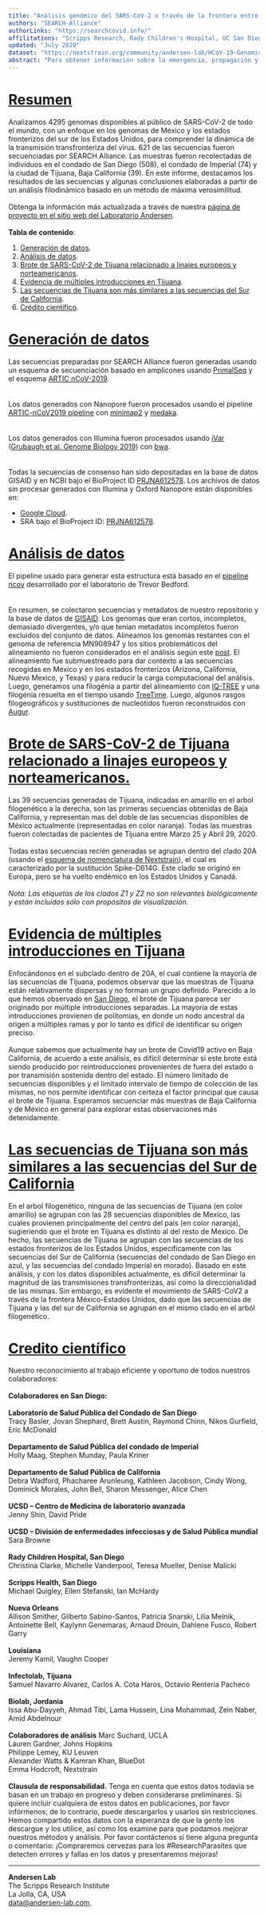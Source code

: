 ```yaml
---
title: "Análisis genómico del SARS-CoV-2 a través de la frontera entre Estados Unidos y México"
authors: "SEARCH-Alliance"
authorLinks: "https://searchcovid.info/"
affilitations: "Scripps Research, Rady Children's Hospital, UC San Diego"
updated: "July 2020"
dataset: "https://nextstrain.org/community/andersen-lab/HCoV-19-Genomics-Nextstrain/hCoV-19/mexicoborder?lang=es"
abstract: "Para obtener información sobre la emergencia, propagación y transmisión de COVID-19 en nuestra comunidad, SEARCH Alliance está trabajando con un gran número de colaboradores para secuenciar muestras de SARS-CoV-2 de pacientes infectados."
---
```


# [Resumen](https://nextstrain.org/community/andersen-lab/HCoV-19-Genomics-Nextstrain/hCoV-19/mexicoborder?c=region&d=tree&legend=open&onlyPanels&p=full&sidebar=closed&lang=es)
Analizamos 4295 genomas disponibles al público de SARS-CoV-2 de todo el mundo, con un enfoque en los genomas de México y los estados fronterizos del sur de los Estados Unidos, para comprender la dinámica de la transmisión transfronteriza del virus. 621 de las secuencias fueron secuenciadas por SEARCH Alliance. Las muestras fueron recolectadas de individuos en el condado de San Diego (508), el condado de Imperial (74) y la ciudad de Tijuana, Baja California (39). En este informe, destacamos los resultados de las secuencias y algunas conclusiones elaboradas a partir de un análisis filodinámico basado en un método de máxima verosimilitud.
<br><br>
Obtenga la información más actualizada a través de nuestra [página de proyecto en el sitio web del Laboratorio Andersen](https://andersen-lab.com/secrets/data/hcov-19-genomics/).
<br><br>
**Tabla de contenido**:  
1. [Generación de datos](https://nextstrain.org/community/narratives/andersen-lab/HCoV-19-Genomics-Nextstrain/mexicoborder/2020-07-31/es?n=2).
2. [Análisis de datos](https://nextstrain.org/community/narratives/andersen-lab/HCoV-19-Genomics-Nextstrain/mexicoborder/2020-07-31/es?n=3).
3. [Brote de SARS-CoV-2 de Tijuana relacionado a linajes europeos y norteamericanos](https://nextstrain.org/community/narratives/andersen-lab/HCoV-19-Genomics-Nextstrain/mexicoborder/2020-07-31/es?n=4).
4. [Evidencia de múltiples introducciones en Tijuana](https://nextstrain.org/community/narratives/andersen-lab/HCoV-19-Genomics-Nextstrain/mexicoborder/2020-07-31/es?n=5).
5. [Las secuencias de Tijuana son más similares a las secuencias del Sur de California](https://nextstrain.org/community/narratives/andersen-lab/HCoV-19-Genomics-Nextstrain/mexicoborder/2020-07-31/es?n=6).
6. [Crédito científico](https://nextstrain.org/community/narratives/andersen-lab/HCoV-19-Genomics-Nextstrain/mexicoborder/2020-07-31/es?n=7).


# [Generación de datos](https://nextstrain.org/community/andersen-lab/HCoV-19-Genomics-Nextstrain/hCoV-19/mexicoborder?c=search&d=map&f_search=Baja%20California,Imperial,Mexico,New%20Mexico,San%20Diego,Texas,Arizona&m=div&p=full&r=division&transmissions=hide&legend=open&onlyPanels&p=full&sidebar=closed&lang=es)
Las secuencias preparadas por SEARCH Alliance fueron generadas usando un esquema de secuenciación basado en amplicones usando  [PrimalSeq](https://www.nature.com/articles/nprot.2017.066) y el esquema [ARTIC nCoV-2019](https://github.com/artic-network/artic-ncov2019/tree/master/primer_schemes/nCoV-2019).  
<br><br>
Los datos generados con Nanopore fueron procesados usando el pipeline [ARTIC-nCoV2019 pipeline](https://github.com/artic-network/artic-ncov2019) con [minimap2](https://github.com/lh3/minimap2) y [medaka](https://github.com/nanoporetech/medaka).  
<br><br>
Los datos generados con Illumina fueron procesados usando [iVar](https://github.com/andersen-lab/ivar) ([Grubaugh et al. Genome Biology 2019](https://genomebiology.biomedcentral.com/articles/10.1186/s13059-018-1618-7)) con [bwa](https://github.com/lh3/bwa).  
<br><br>
Todas la secuencias de consenso han sido depositadas en la base de datos GISAID y en NCBI bajo el BioProject ID [PRJNA612578](https://www.ncbi.nlm.nih.gov/bioproject/612578). Los archivos de datos sin procesar generados con Illumina y Oxford Nanopore están disponibles en:  
* [Google Cloud](https://console.cloud.google.com/storage/browser/andersen-lab_hcov-19-genomics).  
* SRA bajo el BioProject ID: [PRJNA612578](https://www.ncbi.nlm.nih.gov/bioproject/612578).  


# [Análisis de datos](https://nextstrain.org/community/andersen-lab/HCoV-19-Genomics-Nextstrain/hCoV-19/mexicoborder?c=search&d=map&f_search=Baja%20California,Imperial,Mexico,New%20Mexico,San%20Diego,Texas,Arizona&m=div&p=full&r=division&transmissions=hide&legend=open&onlyPanels&p=full&sidebar=closed&lang=es)
El pipeline usado para generar esta estructura está basado en el [pipeline ncov](https://github.com/nextstrain/ncov) desarrollado por el laboratorio de Trevor Bedford.  
<br><br>
En resumen, se colectaron  secuencias y metadatos de nuestro repositorio y la base de datos de [GISAID](https://gisaid.org/). Los genomas que eran cortos, incompletos, demasiado divergentes, y/o que tenían metadatos incompletos fueron excluidos del conjunto de datos. Alineamos los genomas restantes con el genoma de referencia MN908947 y los sitios problemáticos del alineamiento no fueron considerados en el análisis según este [post](https://virological.org/t/issues-with-sars-cov-2-sequencing-data/473). El alineamiento fue submuestreado para dar contexto a las secuencias recogidas en Mexico y en los estados fronterizos (Arizona, California, Nuevo Mexico, y Texas) y para reducir la carga computacional del análisis. Luego, generamos una filogénia a partir del alineamiento con [IQ-TREE](http://www.iqtree.org/) y una filogénia resuelta en el tiempo usando [TreeTime](https://github.com/neherlab/treetime). Luego, algunos rasgos filogeográficos y sustituciones de nucleótidos fueron reconstruidos con [Augur](https://github.com/nextstrain/augur).


# [Brote de SARS-CoV-2 de Tijuana relacionado a linajes europeos y norteamericanos.](https://nextstrain.org/community/andersen-lab/HCoV-19-Genomics-Nextstrain/hCoV-19/mexicoborder?branchLabel=clade&d=tree&f_search=Baja%20California,Mexico&p=full&legend=closed&onlyPanels&sidebar=closed&c=search&lang=es)
Las 39 secuencias generadas de Tijuana, indicadas en amarillo en el arbol filogenético a la derecha, son las primeras secuencias obtenidas de Baja California, y representan mas del doble de las secuencias disponibles de México actualmente (representadas en color naranja). Todas las muestras fueron colectadas de pacientes de Tijuana entre Marzo 25 y Abril 29, 2020. 
<br><br>
Todas estas secuencias recién generadas se agrupan dentro del clado 20A (usando el [esquema de nomenclatura de Nextstrain](https://virological.org/t/year-letter-genetic-clade-naming-for-sars-cov-2-on-nextstrain-org/498)), el cual es caracterizado por la sustitución Spike-D614G. Este clado se originó en Europa, pero se ha vuelto endémico en los Estados Unidos y Canadá.
<br><br>
*Nota: Las etiquetas de los clados Z1 y Z2 no son relevantes biológicamente y están incluidos sólo con propósitos de visualización.*


# [Evidencia de múltiples introducciones en Tijuana](https://nextstrain.org/community/andersen-lab/HCoV-19-Genomics-Nextstrain/hCoV-19/mexicoborder?branchLabel=clade&c=search&d=tree&f_search=Baja%20California&label=clade:Z2&m=div&onlyPanels&p=full&sidebar=closed&lang=es)
Enfocándonos en el subclado dentro de 20A, el cual contiene la mayoría de las secuencias de Tijuana, podemos observar que las muestras de Tijuana están relativamente dispersas y no forman un grupo definido. Parecido a lo que hemos observado en [San Diego](https://nextstrain.org/community/narratives/andersen-lab/HCoV-19-Genomics-Nextstrain?n=4), el brote de Tijuana parece ser originado por múltiple introducciones separadas. La mayoría de estas introducciones provienen de politomias, en donde un nodo ancestral da origen a múltiples ramas y por lo tanto es difícil de identificar su origen preciso. 
<br><br>
Aunque sabemos que actualmente hay un brote de Covid19 activo en Baja California, de acuerdo a este análisis, es difícil determinar si este brote está siendo producido por reintroducciones provenientes de fuera del estado o por transmisión sostenida dentro del estado.  El número limitado de secuencias disponibles y el limitado intervalo de tiempo de colección de las mismas, no nos permite identificar con certeza el factor principal que causa el brote de Tijuana. Esperamos secuenciar más muestras de Baja California y de México en general para explorar estas observaciones más detenidamente.


# [Las secuencias de Tijuana son más similares a las secuencias del Sur de California](https://nextstrain.org/community/andersen-lab/HCoV-19-Genomics-Nextstrain/hCoV-19/mexicoborder?c=search&d=tree&f_search=Arizona,Baja%20California,California,Imperial,Mexico,New%20Mexico,San%20Diego,Texas&legend=open&label=clade:20A&p=full&onlyPanels&sidebar=closed&lang=es)
En el arbol filogenético, ninguna de las secuencias de Tijuana (en color amarillo) se agrupan con las 28 secuencias disponibles de Mexico, las cuales provienen principalmente del centro del pais (en color naranja), sugieriendo que el brote en Tijuana es distinto al del resto de Mexico. De hecho, las secuencias de Tijuana se agrupan con las secuencias de los estados fronterizos de los Estados Unidos, específicamente con las secuencias del Sur de California (secuencias del condado de San Diego en azul, y las secuencias del condado Imperial en morado).  Basado en este análisis, y con los datos disponibles actualmente, es difícil determinar la magnitud de las transmisiones transfronterizas, así como la direccionalidad de las mismas. Sin embargo, es evidente el movimiento de SARS-CoV2 a través de la frontera México-Estados Unidos, dado que las secuencias de Tijuana y las del sur de California se agrupan en el mismo clado en el arból filogenético.


# [Credito científico](https://nextstrain.org/community/andersen-lab/HCoV-19-Genomics-Nextstrain/hCoV-19/mexicoborder?c=region&d=map&label=clade:Z1&legend=closed&onlyPanels&p=full&sidebar=closed&lang=es)

Nuestro reconocimiento al trabajo eficiente y oportuno de todos nuestros colaboradores:
<br><br>
**Colaboradores en San Diego:**
<br><br>
**Laboratorio de Salud Pública del Condado de San Diego**<br>
Tracy Basler, Jovan Shephard, Brett Austin, Raymond Chinn, Nikos Gurfield, Eric McDonald
<br><br>
**Departamento de Salud Pública del condado de Imperial**<br>
Holly Maag, Stephen Munday, Paula Kriner
<br><br>
**Departamento de Salud Pública de California**<br>
Debra Wadford, Phacharee Arunleung, Kathleen Jacobson, Cindy Wong, Dominick Morales, John Bell, Sharon Messenger, Alice Chen
<br><br>
**UCSD – Centro de Medicina de laboratorio avanzada**<br>
Jenny Shin, David Pride
<br><br>
**UCSD – División de enfermedades infecciosas y de Salud Pública mundial**<br>
Sara Browne
<br><br>
**Rady Children Hospital, San Diego**<br>
Christina Clarke, Michelle Vanderpool, Teresa Mueller, Denise Malicki
<br><br>
**Scripps Health, San Diego**<br>
Michael Quigley, Ellen Stefanski, Ian McHardy
<br><br>
**Nueva Orleans**<br>
Allison Smither, Gilberto Sabino-Santos, Patricia Snarski, Lilia Melnik, Antoinette Bell, Kaylynn Genemaras, Arnaud Drouin, Dahlene Fusco, Robert Garry
<br><br>
**Louisiana**<br>
Jeremy Kamil, Vaughn Cooper
<br><br>
**Infectolab, Tijuana**<br>
Samuel Navarro Alvarez, Carlos A. Cota Haros, Octavio Renteria Pacheco
<br><br>
**Biolab, Jordania**<br>
Issa Abu-Dayyeh, Ahmad Tibi, Lama Hussein, Lina Mohammad, Zein Naber, Amid Abdelnour
<br><br>
**Colaboradores de análisis**
Marc Suchard, UCLA
<br>
Lauren Gardner, Johns Hopkins
<br>
Philippe Lemey, KU Leuven
<br>
Alexander Watts & Kamran Khan, BlueDot
<br>
Emma Hodcroft, Nextstrain
<br><br>
**Clausula de responsabilidad.** Tenga en cuenta que estos datos todavía se basan en un trabajo en progreso y deben considerarse preliminares. Si quiere incluir cualquiera de estos datos en publicaciones, por favor infórmenos; de lo contrario, puede descargarlos y usarlos sin restricciones. Hemos compartido estos datos con la esperanza de que la gente los descargue y los utilice, así como los examine para que podamos mejorar nuestros métodos y análisis. Por favor contáctenos si tiene alguna pregunta o comentario: ¡Compraremos cervezas para los #ResearchParasites que detecten errores y fallas en los datos y presentaremos mejoras!


---
**Andersen Lab**  
The Scripps Research Institute  
La Jolla, CA, USA  
[data@andersen-lab.com](mailto:data@andersen-lab.com).
